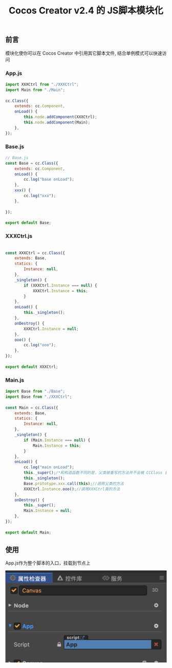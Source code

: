﻿---
title: 'Cocos Creator v2.4 的 JS脚本模块化'
excerpt : "点击事件的工具类"
classes: wide
categories:
  - 前端
tags:
  - CocosCreatorV2.4
---

## 前言

模块化使你可以在 Cocos Creator 中引用其它脚本文件, 结合单例模式可以快速访问

### App.js

```javascript
import XXXCtrl from "./XXXCtrl";
import Main from "./Main";

cc.Class({
    extends: cc.Component,
    onLoad() {
        this.node.addComponent(XXXCtrl);
        this.node.addComponent(Main);
    },
});

```

### Base.js

```javascript
// Base.js
const Base = cc.Class({
    extends: cc.Component,
    onLoad() {
        cc.log("base onLoad");
    },
    xxx() {
        cc.log("xxx");
    },

});

export default Base;

```

### XXXCtrl.js

```javascript

const XXXCtrl = cc.Class({
    extends: Base,
    statics: {
        Instance: null,
    },
    _singleton() {
        if (XXXCtrl.Instance === null) {
            XXXCtrl.Instance = this;
        }
    },
    onLoad() {
        this._singleton();
    },
    onDestroy() {
        XXXCtrl.Instance = null;
    },
    ooo() {
        cc.log("ooo");
    },
});

export default XXXCtrl;

```

### Main.js

```javascript
import Base from "./Base";
import Base from "./XXXCtrl";

const Main = cc.Class({
    extends: Base,
    statics: {
        Instance: null,
    },
    _singleton() {
        if (Main.Instance === null) {
            Main.Instance = this;
        }
    },
    onLoad() {
        cc.log("main onLoad");
        this._super();/*和构造函数不同的是，父类被重写的方法并不会被 CCClass 自动调用，如果你要调用的话使用 CCClass 封装的 this._super*/
        this._singleton();
        Base.prototype.xxx.call(this);//调用父类的方法
        XXXCtrl.Instance.ooo();//调用XXXCtrl类的方法
    },
    onDestroy() {
        this._super();
        Main.Instance = null;
    },
});

export default Main;

```

## 使用

App.js作为整个脚本的入口，挂载到节点上

![20230209_1.png](/assets/images/20230209_1.png)
